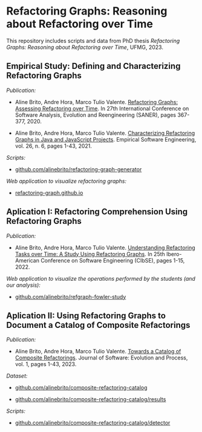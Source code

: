 # Refactoring Graphs: Reasoning about Refactoring over Time

This repository includes scripts and data from PhD thesis _Refactoring Graphs: Reasoning about Refactoring over Time_, UFMG, 2023.


## Empirical Study: Defining and Characterizing Refactoring Graphs

_Publication:_

* Aline Brito, Andre Hora, Marco Tulio Valente. [Refactoring Graphs: Assessing Refactoring over Time](https://doi.org/10.1109/SANER48275.2020.9054864). In 27th International Conference on Software Analysis, Evolution and Reengineering (SANER), pages 367-377, 2020.

* Aline Brito, Andre Hora, Marco Tulio Valente. [Characterizing Refactoring Graphs in Java and JavaScript Projects](https://doi.org/10.1007/s10664-021-10023-3). Empirical Software Engineering, vol. 26, n. 6, pages 1-43, 2021.


_Scripts:_

* [github.com/alinebrito/refactoring-graph-generator](https://github.com/alinebrito/refactoring-graph-generator) 

_Web application to visualize refactoring graphs:_

* [refactoring-graph.github.io](https://refactoring-graph.github.io/)


## Aplication I: Refactoring Comprehension Using Refactoring Graphs 

_Publication:_

* Aline Brito, Andre Hora, Marco Tulio Valente. [Understanding Refactoring Tasks over Time: A Study Using Refactoring Graphs](https://doi.org/10.5753/cibse.2022.20982). In 25th Ibero-American Conference on Software Engineering (CIbSE), pages 1-15, 2022.

_Web application to visualize the operations performed by the students (and our analysis):_ 

* [github.com/alinebrito/refgraph-fowler-study](https://alinebrito.github.io/refgraph-fowler-study)

## Aplication II: Using Refactoring Graphs to Document a Catalog of Composite Refactorings 

_Publication:_

* Aline Brito, Andre Hora, Marco Tulio Valente. [Towards a Catalog of Composite Refactorings](https://onlinelibrary.wiley.com/journal/20477481). Journal of Software: Evolution and Process, vol. 1, pages 1-43, 2023.

_Dataset:_

* [github.com/alinebrito/composite-refactoring-catalog](https://github.com/alinebrito/composite-refactoring-catalog)

* [github.com/alinebrito/composite-refactoring-catalog/results](https://github.com/alinebrito/composite-refactoring-catalog/tree/main/results)

_Scripts:_

* [github.com/alinebrito/composite-refactoring-catalog/detector](https://github.com/alinebrito/composite-refactoring-catalog/tree/main/detector)

